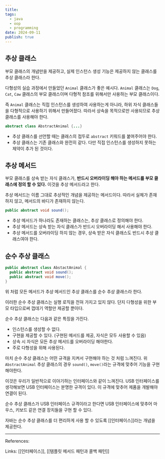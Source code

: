 ```yaml
---
title:
tags:
  - java
  - oop
  - programming
date: 2024-09-11
publish: true
---
```


## 추상 클래스

부모 클래스의 개념만을 제공하고, 실제 인스턴스 생성 기능은 제공하지 않는 클래스를 추상 클래스라 한다.

다형성의 실습 과정에서 만들었던 `Animal` 클래스가 좋은 예시다.
`Animal` 클래스는 `Dog`, `Cat`, `Caw` 클래스의 부모 클래스이며 다형적 참조를 위해서만 사용하는 부모 클래스이다.

즉 `Animal` 클래스는 직접 인스턴스를 생성하여 사용하는게 아니라, 하위 자식 클래스들을 다형적으로 사용하기 위해서 만들어졌다. 따라서 상속을 목적으로만 사용되므로 추상 클래스를 사용해야 한다.

```java
abstract class AbstractAnimal {...}
```

- 추상 클래스를 선언할 때는 클래스의 접두로 `abstract` 키워드를 붙여주어야 한다.
- 추상 클래스는 기존 클래스와 완전히 같다. 다만 직접 인스턴스를 생성하지 못하는 제약이 추가 된 것이다.

## 추상 메서드

부모 클래스를 상속 받는 자식 클래스가, **반드시 오버라이딩 해야 하는 메서드를 부모 클래스에 정의 할 수 있다.** 이것을 추상 메서드라고 한다.

추상 메서드는 이름 그대로 추상적인 개념을 제공하는 메서드이다. 따라서 실체가 존재하지 않고, 메서드의 바디가 존재하지 않는다.

```java
public abstract void sound();
```

- 추상 메서드가 하나라도 존재하는 클래스는, 추상 클래스로 정의해야 한다.
- 추상 메서드는 상속 받는 자식 클래스가 반드시 오버라이딩 해서 사용해야 한다.
- 추상 메서드를 오버라이딩 하지 않는 경우, 상속 받은 자식 클래스도 반드시 추상 클래스여야 한다.

## 순수 추상 클래스

```java
public abstract class AbstactAnimal {
  public abstract void sound();
  public abstract void move();
}
```

위 처럼 모든 메서드가 추상 메서드인 추상 클래스를 순수 추상 클래스라 한다.

이러한 순수 추상 클래스는 실행 로직을 전혀 가지고 있지 않다. 단지 다형성을 위한 부모 타입으로써 껍데기 역할만 제공할 뿐이다.

순수 추상 클래스는 다음과 같은 특징을 가진다.

- 인스턴스를 생성할 수 없다.
- 구현을 제공할 수 있다. (구현된 메서드를 제공, 자식은 모두 사용할 수 있음)
- 상속 시 자식은 모든 추상 메서드를 오버라이딩 해야한다.
- 주로 다형성을 위해 사용된다.

마치 순수 추상 클래스는 어떤 규격을 지켜서 구현해야 하는 것 처럼 느껴진다. 위 `AbstractAnimal` 추상 클래스의 경우 `sound()`, `move()`라는 규격에 맞추어 기능을 구현 해야한다.

이것은 우리가 일반적으로 이야기하는 인터페이스와 같이 느껴진다. USB 인터페이스를 생각해보면 USB 인터페이스는 분명한 규격이 있다. 이 규격에 맞추어 제품을 개발해야 연결이 된다.

순수 추상 클래스가 USB 인터페이스 규격이라고 한다면 USB 인터페이스에 맞추어 마우스, 키보드 같은 연결 장치들을 구현 할 수 있다.

자바는 순수 추상 클래스를 더 편리하게 사용 할 수 있도록 [[인터페이스]]라는 개념을 제공한다.

---

References:

Links: [[인터페이스]], [[템플릿 메서드 패턴과 콜백 패턴]]
